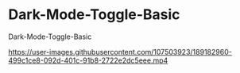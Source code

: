 # Dark-Mode-Toggle-Basic
Dark-Mode-Toggle-Basic


https://user-images.githubusercontent.com/107503923/189182960-499c1ce8-092d-401c-91b8-2722e2dc5eee.mp4

